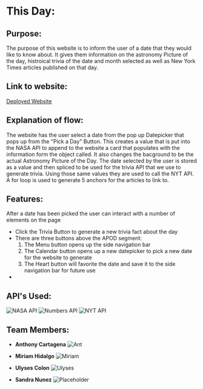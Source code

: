 # This Day:

## Purpose:
The purpose of this website is to inform the user of a date that they would like to know about. It gives them information on the astronomy Picture of the day, histroical trivia of the date and month selected as well as New York Times articles published on that day.

## Link to website:
[Deployed Website]( https://ulysesacolon.github.io/ThisDay/)

## Explanation of flow:
The website has the user select a date from the pop up Datepicker that pops up from the "Pick a Day" Button. This creates a value that is put into the NASA API to append to the website a card that populates with the information form the object called. It also changes the bacground to be the actual Astronomy Picture of the Day. The date selected by the user is stored as a value and then spliced to be used for the trivia API that we use to generate trivia. Using those same values they are used to call the NYT API. A for loop is used to generate 5 anchors for the articles to link to.

## Features:
After a date has been picked the user can interact with a number of elements on the page
  * Click the Trivia Button to generate a new trivia fact about the day
  * There are three buttons above the APOD segment:
    1. The Menu button opens up the side navigation bar
    2. The Calendar button opens up a new datepicker to pick a new date for the website to generate
    3. The Heart button will favorite the date and save it to the side navigation bar for future use
  * 
    
## API's Used:
![NASA API](https://api.nasa.gov/images/logo.png)
![Numbers API](https://www.programmableweb.com/wp-content/numbersapiscreen.png)
![NYT API](https://developer.nytimes.com/img/NYTDevLogo.svg)

## Team Members:
- **Anthony Cartagena** 
![Ant](https://pbs.twimg.com/profile_images/773176104815366144/Bb0iUK6F_400x400.jpg)

- **Miriam Hidalgo** 
![Miriam](https://avatars1.githubusercontent.com/u/22244945?s=460&v=4)

- **Ulyses Colon** 
![Ulyses](https://avatars2.githubusercontent.com/u/42300114?s=400&u=76146ef4c4b28f7a4d49bea03a6cc08d6d3169b3&v=4)

- **Sandra Nunez**
![Placeholder](https://image.shutterstock.com/display_pic_with_logo/483673/187715852/stock-vector-cartoon-funny-robot-187715852.jpg)
